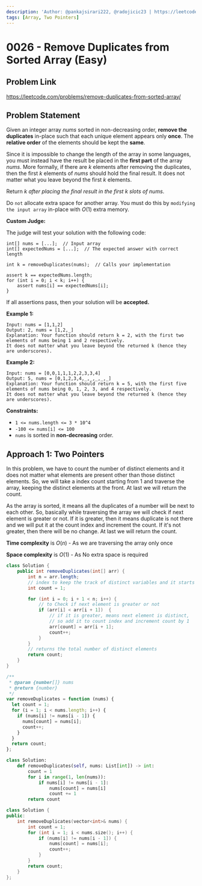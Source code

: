 ```yaml
---
description: 'Author: @pankajsirari222, @radojicic23 | https://leetcode.com/problems/remove-duplicates-from-sorted-array/'
tags: [Array, Two Pointers]
---
```


# 0026 - Remove Duplicates from Sorted Array (Easy)

## Problem Link

https://leetcode.com/problems/remove-duplicates-from-sorted-array/

## Problem Statement

Given an integer array $nums$ sorted in non-decreasing order, **remove the duplicates** in-place such that each unique element appears only **once**. The **relative order** of the elements should be kept the **same**.

Since it is impossible to change the length of the array in some languages, you must instead have the result be placed in the **first part** of the array $nums$. More formally, if there are $k$ elements after removing the duplicates, then the first $k$ elements of $nums$ should hold the final result. It does not matter what you leave beyond the first $k$ elements.

Return $k$ _after placing the final result in the first_ $k$ _slots of_ $nums$.

Do `not` allocate extra space for another array. You must do this by `modifying the input array` in-place with $O(1)$ extra memory.

**Custom Judge:**

The judge will test your solution with the following code:

```
int[] nums = [...];  // Input array
int[] expectedNums = [...];  // The expected answer with correct length

int k = removeDuplicates(nums);  // Calls your implementation

assert k == expectedNums.length;
for (int i = 0; i < k; i++) {
    assert nums[i] == expectedNums[i];
}
```

If all assertions pass, then your solution will be **accepted.**

**Example 1:**

```
Input: nums = [1,1,2]
Output: 2, nums = [1,2,_]
Explanation: Your function should return k = 2, with the first two elements of nums being 1 and 2 respectively.
It does not matter what you leave beyond the returned k (hence they are underscores).
```

**Example 2:**

```
Input: nums = [0,0,1,1,1,2,2,3,3,4]
Output: 5, nums = [0,1,2,3,4,_,_,_,_,_]
Explanation: Your function should return k = 5, with the first five elements of nums being 0, 1, 2, 3, and 4 respectively.
It does not matter what you leave beyond the returned k (hence they are underscores).
```

**Constraints:**

- `1 <= nums.length <= 3 * 10^4`
- `-100 <= nums[i] <= 100`
- `nums` is sorted in **non-decreasing** order.

## Approach 1: Two Pointers

In this problem, we have to count the number of distinct elements and it does not matter what elements are present other than those distinct elements. So, we will take a index count starting from 1 and traverse the array, keeping the distinct elements at the front. At last we will return the count.

As the array is sorted, it means all the duplicates of a number will be next to each other. So, basically while traversing the array we will check if next element is greater or not. If it is greater, then it means duplicate is not there and we will put it at the count index and increment the count. If it's not greater, then there will be no change. At last we will return the count.

**Time complexity** is $O(n)$ - As we are traversing the array only once

**Space complexity** is $O(1)$ - As No extra space is required

<Tabs>
<TabItem value="java" label="Java">
<SolutionAuthor name="@pankajsirari222"/>

```java
class Solution {
    public int removeDuplicates(int[] arr) {
        int n = arr.length;
        // index to keep the track of distinct variables and it starts from 1
        int count = 1;

        for (int i = 0; i + 1 < n; i++) {
            // to Check if next element is greater or not
            if (arr[i] < arr[i + 1])  {
                // if it is greater, means next element is distinct,
                // so add it to count index and increment count by 1
                arr[count] = arr[i + 1];
                count++;
            }
        }
        // returns the total number of distinct elements
        return count;
    }
}
```

</TabItem>

<TabItem value="js" label="JavaScript">
<SolutionAuthor name="@radojicic23"/>

```js
/**
 * @param {number[]} nums
 * @return {number}
 */
var removeDuplicates = function (nums) {
  let count = 1;
  for (i = 1; i < nums.length; i++) {
    if (nums[i] != nums[i - 1]) {
      nums[count] = nums[i];
      count++;
    }
  }
  return count;
};
```

</TabItem>

<TabItem value="py" label="Python">
<SolutionAuthor name="@radojicic23"/>

```py
class Solution:
    def removeDuplicates(self, nums: List[int]) -> int:
        count = 1
        for i in range(1, len(nums)):
            if nums[i] != nums[i - 1]:
                nums[count] = nums[i]
                count += 1
        return count
```

</TabItem>

<TabItem value="cpp" label="C++">
<SolutionAuthor name="@radojicic23"/>

```cpp
class Solution {
public:
    int removeDuplicates(vector<int>& nums) {
        int count = 1;
        for (int i = 1; i < nums.size(); i++) {
            if (nums[i] != nums[i - 1]) {
                nums[count] = nums[i];
                count++;
            }
        }
        return count;
    }
};
```

</TabItem>
</Tabs>
